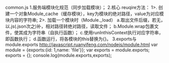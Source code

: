 common.js
1.服务端模块化规范（同步加载模块）；
2.核心 reuqire方法：
  1>. 创建一个对象Module_cache（缓存模块），key为模块的绝对路径，value为对应模块内容的字符串;
  2>. 加载一个模块时（Module._load）
      a.取出文件后缀，若无，以.js(.json次之)补，相对路径转绝对路径，读取文件；
      b.Module.wrap包裹文件，使其成为字符串（自执行函数）；
      c.使用runInthisContext执行对应字符串，即函数执行；
      d.函数运行，将各模块的this替换为{}。
3.exports与module.exports
http://javascript.ruanyifeng.com/nodejs/module.html
var module = {exports:{id: 1,name: 'file'}};
var exports = module.exports;
exports = {};
console.log(module.exports,exports);